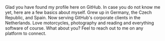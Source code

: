 Glad you have found my profile here on GitHub. 
In case you do not know me yet, here are a few basics about myself. 
Grew up in Germany, the Czech Republic, and Spain. Now serving GitHub's corporate clients in the Netherlands.
Love motorcycles, photography and reading and everything software of course. 
What about you? Feel to reach out to me on any platform to connect. 
